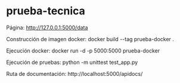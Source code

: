 # prueba-tecnica
Página:
http://127.0.0.1:5000/data

Construcción de imagen docker:
docker build --tag prueba-docker .

Ejecución docker:
docker run -d -p 5000:5000 prueba-docker

Ejecución de pruebas:
python -m unittest test_app.py

Ruta de documentación:
http://localhost:5000/apidocs/
